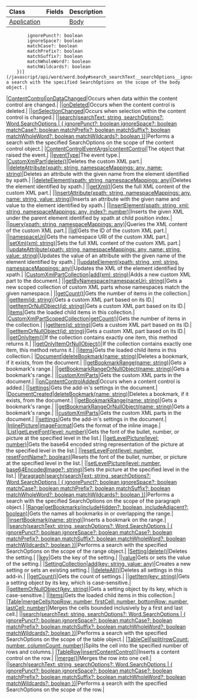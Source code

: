 | Class | Fields | Description |
|:---|:---|:---|
|[Application](/javascript/api/word/word.application)||[Body](/javascript/api/word/word.body)|[search(searchText: string, searchOptions?: Word.SearchOptions \| {            ignorePunct?: boolean            ignoreSpace?: boolean            matchCase?: boolean            matchPrefix?: boolean            matchSuffix?: boolean            matchWholeWord?: boolean            matchWildcards?: boolean        })](/javascript/api/word/word.body#search_searchText__searchOptions__ignorePunct__ignoreSpace__matchCase__matchPrefix__matchSuffix__matchWholeWord__matchWildcards_)|Performs a search with the specified SearchOptions on the scope of the body object.|
|[ContentControl](/javascript/api/word/word.contentcontrol)|[onDataChanged](/javascript/api/word/word.contentcontrol#onDataChanged)|Occurs when data within the content control are changed.|
||[onDeleted](/javascript/api/word/word.contentcontrol#onDeleted)|Occurs when the content control is deleted.|
||[onSelectionChanged](/javascript/api/word/word.contentcontrol#onSelectionChanged)|Occurs when selection within the content control is changed.|
||[search(searchText: string, searchOptions?: Word.SearchOptions \| {            ignorePunct?: boolean            ignoreSpace?: boolean            matchCase?: boolean            matchPrefix?: boolean            matchSuffix?: boolean            matchWholeWord?: boolean            matchWildcards?: boolean        })](/javascript/api/word/word.contentcontrol#search_searchText__searchOptions__ignorePunct__ignoreSpace__matchCase__matchPrefix__matchSuffix__matchWholeWord__matchWildcards_)|Performs a search with the specified SearchOptions on the scope of the content control object.|
|[ContentControlEventArgs](/javascript/api/word/word.contentcontroleventargs)|[contentControl](/javascript/api/word/word.contentcontroleventargs#contentControl)|The object that raised the event.|
||[eventType](/javascript/api/word/word.contentcontroleventargs#eventType)|The event type.|
|[CustomXmlPart](/javascript/api/word/word.customxmlpart)|[delete()](/javascript/api/word/word.customxmlpart#delete__)|Deletes the custom XML part.|
||[deleteAttribute(xpath: string, namespaceMappings: any, name: string)](/javascript/api/word/word.customxmlpart#deleteAttribute_xpath__namespaceMappings__name_)|Deletes an attribute with the given name from the element identified by xpath.|
||[deleteElement(xpath: string, namespaceMappings: any)](/javascript/api/word/word.customxmlpart#deleteElement_xpath__namespaceMappings_)|Deletes the element identified by xpath.|
||[getXml()](/javascript/api/word/word.customxmlpart#getXml__)|Gets the full XML content of the custom XML part.|
||[insertAttribute(xpath: string, namespaceMappings: any, name: string, value: string)](/javascript/api/word/word.customxmlpart#insertAttribute_xpath__namespaceMappings__name__value_)|Inserts an attribute with the given name and value to the element identified by xpath.|
||[insertElement(xpath: string, xml: string, namespaceMappings: any, index?: number)](/javascript/api/word/word.customxmlpart#insertElement_xpath__xml__namespaceMappings__index_)|Inserts the given XML under the parent element identified by xpath at child position index.|
||[query(xpath: string, namespaceMappings: any)](/javascript/api/word/word.customxmlpart#query_xpath__namespaceMappings_)|Queries the XML content of the custom XML part.|
||[id](/javascript/api/word/word.customxmlpart#id)|Gets the ID of the custom XML part.|
||[namespaceUri](/javascript/api/word/word.customxmlpart#namespaceUri)|Gets the namespace URI of the custom XML part.|
||[setXml(xml: string)](/javascript/api/word/word.customxmlpart#setXml_xml_)|Sets the full XML content of the custom XML part.|
||[updateAttribute(xpath: string, namespaceMappings: any, name: string, value: string)](/javascript/api/word/word.customxmlpart#updateAttribute_xpath__namespaceMappings__name__value_)|Updates the value of an attribute with the given name of the element identified by xpath.|
||[updateElement(xpath: string, xml: string, namespaceMappings: any)](/javascript/api/word/word.customxmlpart#updateElement_xpath__xml__namespaceMappings_)|Updates the XML of the element identified by xpath.|
|[CustomXmlPartCollection](/javascript/api/word/word.customxmlpartcollection)|[add(xml: string)](/javascript/api/word/word.customxmlpartcollection#add_xml_)|Adds a new custom XML part to the document.|
||[getByNamespace(namespaceUri: string)](/javascript/api/word/word.customxmlpartcollection#getByNamespace_namespaceUri_)|Gets a new scoped collection of custom XML parts whose namespaces match the given namespace.|
||[getCount()](/javascript/api/word/word.customxmlpartcollection#getCount__)|Gets the number of items in the collection.|
||[getItem(id: string)](/javascript/api/word/word.customxmlpartcollection#getItem_id_)|Gets a custom XML part based on its ID.|
||[getItemOrNullObject(id: string)](/javascript/api/word/word.customxmlpartcollection#getItemOrNullObject_id_)|Gets a custom XML part based on its ID.|
||[items](/javascript/api/word/word.customxmlpartcollection#items)|Gets the loaded child items in this collection.|
|[CustomXmlPartScopedCollection](/javascript/api/word/word.customxmlpartscopedcollection)|[getCount()](/javascript/api/word/word.customxmlpartscopedcollection#getCount__)|Gets the number of items in the collection.|
||[getItem(id: string)](/javascript/api/word/word.customxmlpartscopedcollection#getItem_id_)|Gets a custom XML part based on its ID.|
||[getItemOrNullObject(id: string)](/javascript/api/word/word.customxmlpartscopedcollection#getItemOrNullObject_id_)|Gets a custom XML part based on its ID.|
||[getOnlyItem()](/javascript/api/word/word.customxmlpartscopedcollection#getOnlyItem__)|If the collection contains exactly one item, this method returns it.|
||[getOnlyItemOrNullObject()](/javascript/api/word/word.customxmlpartscopedcollection#getOnlyItemOrNullObject__)|If the collection contains exactly one item, this method returns it.|
||[items](/javascript/api/word/word.customxmlpartscopedcollection#items)|Gets the loaded child items in this collection.|
|[Document](/javascript/api/word/word.document)|[deleteBookmark(name: string)](/javascript/api/word/word.document#deleteBookmark_name_)|Deletes a bookmark, if it exists, from the document.|
||[getBookmarkRange(name: string)](/javascript/api/word/word.document#getBookmarkRange_name_)|Gets a bookmark's range.|
||[getBookmarkRangeOrNullObject(name: string)](/javascript/api/word/word.document#getBookmarkRangeOrNullObject_name_)|Gets a bookmark's range.|
||[customXmlParts](/javascript/api/word/word.document#customXmlParts)|Gets the custom XML parts in the document.|
||[onContentControlAdded](/javascript/api/word/word.document#onContentControlAdded)|Occurs when a content control is added.|
||[settings](/javascript/api/word/word.document#settings)|Gets the add-in's settings in the document.|
|[DocumentCreated](/javascript/api/word/word.documentcreated)|[deleteBookmark(name: string)](/javascript/api/word/word.documentcreated#deleteBookmark_name_)|Deletes a bookmark, if it exists, from the document.|
||[getBookmarkRange(name: string)](/javascript/api/word/word.documentcreated#getBookmarkRange_name_)|Gets a bookmark's range.|
||[getBookmarkRangeOrNullObject(name: string)](/javascript/api/word/word.documentcreated#getBookmarkRangeOrNullObject_name_)|Gets a bookmark's range.|
||[customXmlParts](/javascript/api/word/word.documentcreated#customXmlParts)|Gets the custom XML parts in the document.|
||[settings](/javascript/api/word/word.documentcreated#settings)|Gets the add-in's settings in the document.|
|[InlinePicture](/javascript/api/word/word.inlinepicture)|[imageFormat](/javascript/api/word/word.inlinepicture#imageFormat)|Gets the format of the inline image.|
|[List](/javascript/api/word/word.list)|[getLevelFont(level: number)](/javascript/api/word/word.list#getLevelFont_level_)|Gets the font of the bullet, number, or picture at the specified level in the list.|
||[getLevelPicture(level: number)](/javascript/api/word/word.list#getLevelPicture_level_)|Gets the base64 encoded string representation of the picture at the specified level in the list.|
||[resetLevelFont(level: number, resetFontName?: boolean)](/javascript/api/word/word.list#resetLevelFont_level__resetFontName_)|Resets the font of the bullet, number, or picture at the specified level in the list.|
||[setLevelPicture(level: number, base64EncodedImage?: string)](/javascript/api/word/word.list#setLevelPicture_level__base64EncodedImage_)|Sets the picture at the specified level in the list.|
|[Paragraph](/javascript/api/word/word.paragraph)|[search(searchText: string, searchOptions?: Word.SearchOptions \| {            ignorePunct?: boolean            ignoreSpace?: boolean            matchCase?: boolean            matchPrefix?: boolean            matchSuffix?: boolean            matchWholeWord?: boolean            matchWildcards?: boolean        })](/javascript/api/word/word.paragraph#search_searchText__searchOptions__ignorePunct__ignoreSpace__matchCase__matchPrefix__matchSuffix__matchWholeWord__matchWildcards_)|Performs a search with the specified SearchOptions on the scope of the paragraph object.|
|[Range](/javascript/api/word/word.range)|[getBookmarks(includeHidden?: boolean, includeAdjacent?: boolean)](/javascript/api/word/word.range#getBookmarks_includeHidden__includeAdjacent_)|Gets the names all bookmarks in or overlapping the range.|
||[insertBookmark(name: string)](/javascript/api/word/word.range#insertBookmark_name_)|Inserts a bookmark on the range.|
||[search(searchText: string, searchOptions?: Word.SearchOptions \| {            ignorePunct?: boolean            ignoreSpace?: boolean            matchCase?: boolean            matchPrefix?: boolean            matchSuffix?: boolean            matchWholeWord?: boolean            matchWildcards?: boolean        })](/javascript/api/word/word.range#search_searchText__searchOptions__ignorePunct__ignoreSpace__matchCase__matchPrefix__matchSuffix__matchWholeWord__matchWildcards_)|Performs a search with the specified SearchOptions on the scope of the range object.|
|[Setting](/javascript/api/word/word.setting)|[delete()](/javascript/api/word/word.setting#delete__)|Deletes the setting.|
||[key](/javascript/api/word/word.setting#key)|Gets the key of the setting.|
||[value](/javascript/api/word/word.setting#value)|Gets or sets the value of the setting.|
|[SettingCollection](/javascript/api/word/word.settingcollection)|[add(key: string, value: any)](/javascript/api/word/word.settingcollection#add_key__value_)|Creates a new setting or sets an existing setting.|
||[deleteAll()](/javascript/api/word/word.settingcollection#deleteAll__)|Deletes all settings in this add-in.|
||[getCount()](/javascript/api/word/word.settingcollection#getCount__)|Gets the count of settings.|
||[getItem(key: string)](/javascript/api/word/word.settingcollection#getItem_key_)|Gets a setting object by its key, which is case-sensitive.|
||[getItemOrNullObject(key: string)](/javascript/api/word/word.settingcollection#getItemOrNullObject_key_)|Gets a setting object by its key, which is case-sensitive.|
||[items](/javascript/api/word/word.settingcollection#items)|Gets the loaded child items in this collection.|
|[Table](/javascript/api/word/word.table)|[mergeCells(topRow: number, firstCell: number, bottomRow: number, lastCell: number)](/javascript/api/word/word.table#mergeCells_topRow__firstCell__bottomRow__lastCell_)|Merges the cells bounded inclusively by a first and last cell.|
||[search(searchText: string, searchOptions?: Word.SearchOptions \| {            ignorePunct?: boolean            ignoreSpace?: boolean            matchCase?: boolean            matchPrefix?: boolean            matchSuffix?: boolean            matchWholeWord?: boolean            matchWildcards?: boolean        })](/javascript/api/word/word.table#search_searchText__searchOptions__ignorePunct__ignoreSpace__matchCase__matchPrefix__matchSuffix__matchWholeWord__matchWildcards_)|Performs a search with the specified SearchOptions on the scope of the table object.|
|[TableCell](/javascript/api/word/word.tablecell)|[split(rowCount: number, columnCount: number)](/javascript/api/word/word.tablecell#split_rowCount__columnCount_)|Splits the cell into the specified number of rows and columns.|
|[TableRow](/javascript/api/word/word.tablerow)|[insertContentControl()](/javascript/api/word/word.tablerow#insertContentControl__)|Inserts a content control on the row.|
||[merge()](/javascript/api/word/word.tablerow#merge__)|Merges the row into one cell.|
||[search(searchText: string, searchOptions?: Word.SearchOptions \| {            ignorePunct?: boolean            ignoreSpace?: boolean            matchCase?: boolean            matchPrefix?: boolean            matchSuffix?: boolean            matchWholeWord?: boolean            matchWildcards?: boolean        })](/javascript/api/word/word.tablerow#search_searchText__searchOptions__ignorePunct__ignoreSpace__matchCase__matchPrefix__matchSuffix__matchWholeWord__matchWildcards_)|Performs a search with the specified SearchOptions on the scope of the row.|
